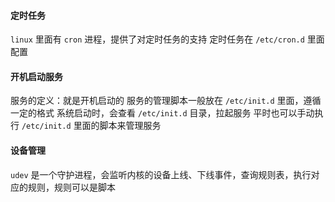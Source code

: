 
#### 定时任务
`linux` 里面有 `cron` 进程，提供了对定时任务的支持
定时任务在 `/etc/cron.d` 里面配置


#### 开机启动服务
服务的定义：就是开机启动的
服务的管理脚本一般放在 `/etc/init.d` 里面，遵循一定的格式
系统启动时，会查看 `/etc/init.d` 目录，拉起服务
平时也可以手动执行 `/etc/init.d` 里面的脚本来管理服务


#### 设备管理
`udev` 是一个守护进程，会监听内核的设备上线、下线事件，查询规则表，执行对应的规则，规则可以是脚本
